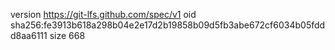version https://git-lfs.github.com/spec/v1
oid sha256:fe3913b618a298b04e2e17d2b19858b09d5fb3abe672cf6034b05fddd8aa6111
size 668
